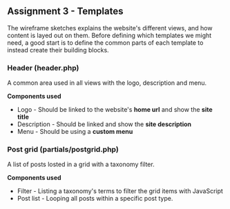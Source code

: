 ## Assignment 3 - Templates

The wireframe sketches explains the website's different views, and how content is layed out on them. Before defining which templates we might need, a good start is to define the common parts of each template to instead create their building blocks.

### Header (header.php)
A common area used in all views with the logo, description and menu.

**Components used**
* Logo - Should be linked to the website's **home url** and show the **site title**
* Description - Should be linked and show the **site description**
* Menu - Should be using a **custom menu**

### Post grid (partials/postgrid.php)
A list of posts losted in a grid with a taxonomy filter.

**Components used**
* Filter - Listing a taxonomy's terms to filter the grid items with JavaScript
* Post list - Looping all posts within a specific post type.

